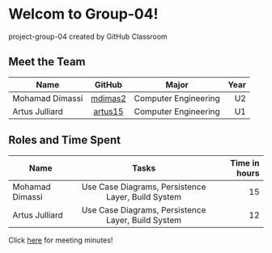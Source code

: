 # Welcom to Group-04!
project-group-04 created by GitHub Classroom

## Meet the Team

| Name          | GitHub        | Major | Year |
| ------------- |:-------------:|:-----:|-----:|  
| Mohamad Dimassi | [mdimas2] | Computer Engineering |U2|
| Artus Julliard | [artus15] | Computer Engineering |U1|


[mdimas2]:https://github.com/mdimas2
[artus15]:https://github.com/artus15

## Roles and Time Spent

| Name          | Tasks        | Time in hours |
| ------------- |:-------------:|-----:|  
| Mohamad Dimassi | Use Case Diagrams, Persistence Layer, Build System | 15 |
| Artus Julliard | Use Case Diagrams, Persistence Layer, Build System | 12 |

Click [here] for meeting minutes!

[here]:https://github.com/McGill-ECSE321-Winter2021/project-group-04/wiki/Minute-Reference
